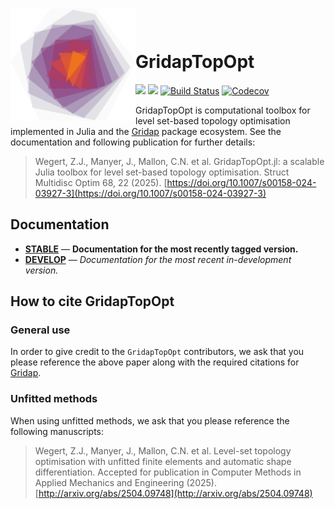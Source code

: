 # <img src="/assets/logo.svg" alt="drawing" width="200" align="left"/> <br/><br/>GridapTopOpt

[![](https://img.shields.io/badge/docs-stable-blue.svg)](https://zjwegert.github.io/GridapTopOpt.jl/stable) [![](https://img.shields.io/badge/docs-dev-blue.svg)](https://zjwegert.github.io/GridapTopOpt.jl/dev) [![Build Status](https://github.com/zjwegert/GridapTopOpt.jl/actions/workflows/ci.yml/badge.svg)](https://github.com/zjwegert/GridapTopOpt.jl/actions) [![Codecov](https://codecov.io/gh/zjwegert/GridapTopOpt.jl/branch/main/graph/badge.svg)](https://codecov.io/gh/zjwegert/GridapTopOpt.jl)

GridapTopOpt is computational toolbox for level set-based topology optimisation implemented in Julia and the [Gridap](https://github.com/gridap/Gridap.jl) package ecosystem. See the documentation and following publication for further details:

> Wegert, Z.J., Manyer, J., Mallon, C.N. et al. GridapTopOpt.jl: a scalable Julia toolbox for level set-based topology optimisation. Struct Multidisc Optim 68, 22 (2025). [https://doi.org/10.1007/s00158-024-03927-3](https://doi.org/10.1007/s00158-024-03927-3)

## Documentation

- [**STABLE**](https://zjwegert.github.io/GridapTopOpt.jl/stable) &mdash; **Documentation for the most recently tagged version.**
- [**DEVELOP**](https://zjwegert.github.io/GridapTopOpt.jl/dev) &mdash; *Documentation for the most recent in-development version.*

## How to cite GridapTopOpt

### General use
In order to give credit to the `GridapTopOpt` contributors, we ask that you please reference the above paper along with the required citations for [Gridap](https://github.com/gridap/Gridap.jl?tab=readme-ov-file#how-to-cite-gridap).

### Unfitted methods
When using unfitted methods, we ask that you please reference the following manuscripts:
> Wegert, Z.J., Manyer, J., Mallon, C.N. et al. Level-set topology optimisation with unfitted finite elements and automatic shape differentiation. Accepted for publication in Computer Methods in Applied Mechanics and Engineering (2025). [http://arxiv.org/abs/2504.09748](http://arxiv.org/abs/2504.09748)

